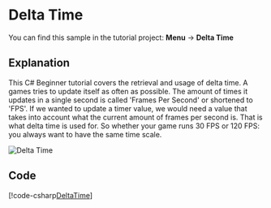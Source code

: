 # Delta Time
You can find this sample in the tutorial project: **Menu** &rarr; **Delta Time** 

## Explanation
This C# Beginner tutorial covers the retrieval and usage of delta time. A games tries to update itself as often as possible. The amount of times it updates in a single second is called 'Frames Per Second' or shortened to 'FPS'. If we wanted to update a timer value, we would need a value that takes into account what the current amount of frames per second is. That is what delta time is used for. So whether your game runs 30 FPS or 120 FPS: you always want to have the same time scale.

![Delta Time](media/deltatime.png)

## Code
[!code-csharp[DeltaTime](..\..\..\..\stride\samples\Tutorials\CSharpBeginner\CSharpBeginner\CSharpBeginner.Game\Code\DeltaTimeDemo.cs)]
